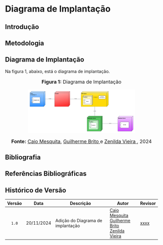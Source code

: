# Diagrama de Implantação

## Introdução

## Metodologia

## Diagrama de Implantação

Na figura 1, abaixo, está o diagrama de implantação.

<div align="center">
    <font size="3">
        <p style="text-align: center"><b>Figura 1:</b> Diagrama de Implantação</p>
    </font>

<img src="https://raw.githubusercontent.com/UnBArqDsw2024-2/2024.2_G10_Recomendacao_Entrega_02/refs/heads/main/docs/imagens/diagrama_implantacao.png" alt="Diagrama da Implantação" width="70%">

<font size="3"><p style="text-align: center"><b>Fonte:</b> <a href="https://github.com/Caiomesvie">Caio Mesquita</a>, <a href="https://github.com/GuilhermeB12"> Guilherme Brito </a> e <a href="https://github.com/zenildavieira"> Zenilda Vieira </a>, 2024</p></font>
</div>

## Bibliografia

## Referências Bibliográficas

## Histórico de Versão

| Versão | Data | Descrição | Autor | Revisor |
| :----: | ---- | --------- | ----- | ------- |
| `1.0`  |20/11/2024| Adição do Diagrama de implantação | [Caio Mesquita](https://github.com/Caiomesvie)<br>[Guilherme Brito](https://github.com/GuilhermeB12)<br>[Zenilda Vieira](https://github.com/zenildavieira)|[xxxx](xxxx)  |#